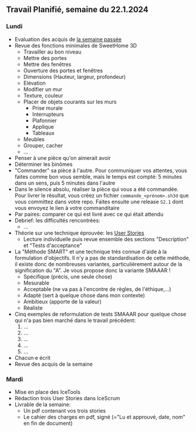 ## Travail Planifié, semaine du 22.1.2024

### Lundi 

- Evaluation des acquis de [la semaine passée](2024-03.md)
- Revue des fonctions minimales de SweetHome 3D
  - Travailler au bon niveau
  - Mettre des portes
  - Mettre des fenêtres
  - Ouverture des portes et fenêtres
  - Dimensions (Hauteur, largeur, profondeur)
  - Elévation
  - Modifier un mur
  - Texture, couleur
  - Placer de objets courants sur les murs
    - Prise murale
    - Interrupteurs
    - Plafonnier
    - Applique
    - Tableaux
  - Meubles
  - Grouper, cacher
  - ...
- Penser à une pièce qu'on aimerait avoir
- Déterminer les binômes
- "Commander" sa pièce à l'autre. Pour communiquer vos attentes, vous faites comme bon vous semble, mais le temps est compté: 5 minutes dans un sens, puis 5 minutes dans l'autre
- Dans le silence absolu, réaliser la pièce qui vous a été commandée. Pour livrer le résultat, vous créez un fichier `commande_<prénom>.sh3d` que vous committez dans votre repo. Faites ensuite une release `S2.1` dont vous envoyez le lien à votre commanditaire
- Par paires: comparer ce qui est livré avec ce qui était attendu
- Debrief: les difficultés rencontrées:
  - ...
- Théorie sur une technique éprouvée: les [User Stories](../Supports/User%20Stories.pdf)
  - Lecture individuelle puis revue ensemble des sections "Description" et "Tests d'acceptance"
- La "Méthode SMART" et une technique très connue d'aide à la formulation d'objectifs. Il n'y a pas de standardisation de cette méthode, il existe donc de nombreuses variantes, particulièrement autour de la signification du "A". Je vous propose donc la variante SMAAAR !
  - Spécifique (précis, une seule chose)
  - Mesurable
  - Acceptable (ne va pas à l'encontre de règles, de l'éthique,...)
  - Adapté (sert à quelque chose dans mon contexte)
  - Ambitieux (apporte de la valeur)
  - Réaliste
- Cinq exemples de reformulation de tests SMAAAR pour quelque chose qui n'a pas bien marché dans le travail précédent:
  1. ...
  2. ...
  3. ...
  4. ...
  5. ...
- Chacun·e écrit   
- Revue des acquis de la semaine

### Mardi 

- Mise en place des IceTools
- Rédaction trois User Stories dans IceScrum
- Livrable de la semaine: 
  - Un pdf contenant vos trois stories
  - Le cahier des charges en pdf, signé (="Lu et approuvé, date, nom" en fin de document)